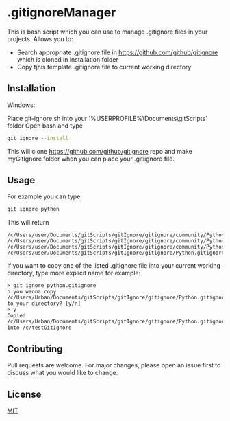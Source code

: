 # .gitignoreManager

This is bash script which you can use to manage .gitignore files in your projects.
Allows you to:  
* Search appropriate .gitignore file in https://github.com/github/gitignore which is cloned in installation folder
* Copy tjhis template .gitignore file to current working directory

## Installation

Windows:

Place git-ignore.sh into your '%USERPROFILE%\Documents\gitScripts' folder
Open bash and type

```cmd
git ignore --install 
```
This will clone https://github.com/github/gitignore repo and make myGitIgnore folder when you can place your .gitiignore file.

## Usage
For example you can type:

```cmd
git ignore python
```
This will return 
```
/c/Users/user/Documents/gitScripts/gitIgnore/gitignore/community/Python
/c/Users/user/Documents/gitScripts/gitIgnore/gitignore/community/Python/JupyterNotebooks.gitignore
/c/Users/user/Documents/gitScripts/gitIgnore/gitignore/community/Python/Nikola.gitignore
/c/Users/user/Documents/gitScripts/gitIgnore/gitignore/Python.gitignore
```
If you want to copy one of the listed .gitignore file into your current working directory, type more explicit name for example:
```shell
> git ignore python.gitignore
o you wanna copy /c/Users/Urban/Documents/gitScripts/gitIgnore/gitignore/Python.gitignore to your directory? [y/n]
> y
Copied /c/Users/Urban/Documents/gitScripts/gitIgnore/gitignore/Python.gitignore into /c/testGitIgnore

```

## Contributing
Pull requests are welcome. For major changes, please open an issue first to discuss what you would like to change.


## License
[MIT](https://choosealicense.com/licenses/mit/)